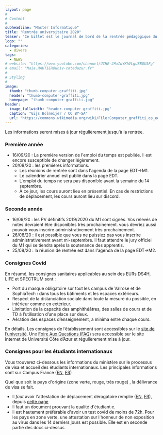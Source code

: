 ```yaml
---
layout: page
#
# Content
#
subheadline: "Master Informatique"
title: "Rentrée universitaire 2020"
teaser: "Ce billet est le journal de bord de la rentrée pédagogique du Master Informatique. Il concerne les parcours <i>Informatique</i> et <i>Computer Science</i> du M1 et le parcours <i>Informatique et interactions</i> du M2. "
logo: ""
categories:
  - divers
tags:
  - NEWS
# website: "https://www.youtube.com/channel/UCHE-JHuIwYKhVLgd8BQUSFg"
# email: "Maia.HAUTIER@univ-cotedazur.fr"
#
# Styling
#
image:
  thumb: "thumb-computer-graffiti.jpg"
  header: "thumb-computer-graffiti.jpg"
  homepage: "thumb-computer-graffiti.jpg"
header:
  image_fullwidth: "header-computer-graffiti.jpg"
  caption: "Gijs Bolmeijer / CC BY-SA"
  url: "https://commons.wikimedia.org/wiki/File:Computer_graffiti_op_een_gebouw_in_den_Haag.jpg"
---
```


Les informations seront mises à jour régulièrement jusqu'à la rentrée.

### Première année ###

- 16/09/20 : La première version de l'emploi du temps est publiée. Il est encore susceptible de changer légèrement.
- 20/08/20 : les premières informations.
  - Les réunions de rentrée sont dans l'agenda de la page EDT->M1.
  - Le calendrier annuel est publié dans la page EDT.
  - L'emploi du temps ne sera pas disponible avant la semaine du 14 septembre.
  - À ce jour, les cours auront lieu en présentiel. En cas de restrictions de déplacement, les cours auront lieu sur discord.

### Seconde année ###

- 16/09/20 : les PV définitifs 2019/2020 du M1 sont signés. Vos relevés de notes devraient être disponibles très prochainement. vous devriez aussi pouvoir vous inscrire administrativement très prochainement.
- 26/08/20 : il est possible que vous ne puissiez pas vous inscrire administrativement avant mi-septembre. Il faut attendre le jury officiel du M1 qui se tiendra après la soutenance des apprentis.
- 25/08/20 : la réunion de rentrée est dans l'agenda de la page EDT->M2.

### Consignes Covid

En résumé, les consignes sanitaires applicables au sein des EURs DS4H, LIFE et SPECTRUM sont :

- Port du masque obligatoire  sur tout les campus de Valrose et de SophiaTech : dans tous les bâtiments et les espaces extérieurs.
- Respect de la distanciation sociale dans toute la mesure du possible, en intérieur comme en extérieur.
- Limitation de la capacité des amphithéâtres, des salles de cours et de TD à l’utilisation d’une place sur deux.
- Aération des espaces d’enseignement, a minima entre chaque cours.

En détails,  Les consignes de l’établissement sont accessibles sur le [site de l’université](https://univ-cotedazur.fr/covid/).
Une [Foire Aux Questions (FAQ)](https://univ-cotedazur.fr/covid/faq-coronavirus) sera accessible sur le site internet de Université Côte d’Azur et régulièrement mise à jour.

### Consignes pour les étudiants internationaux

Vous trouverez ci-dessous les informations du ministère sur le processus de visa et accueil des étudiants internationaux.
Les principales informations sont sur Campus France ([EN](https://www.campusfrance.org/en/back-to-school-2020-advice-for-students-researchers-coming-to-france), [FR](https://www.campusfrance.org/fr/rentree-2020-les-recommandations-pour-entrer-en-france))

Quel que soit le pays d'origine (zone verte, rouge, très rouge) , la délivrance de visa se fait.
  - Il *faut* avoir l'attestation de déplacement dérogatoire remplie ([EN](https://www.interieur.gouv.fr/content/download/123842/992469/file/18-08-2020-attestation-frontieres-exterieures.docx), [FR](https://www.interieur.gouv.fr/content/download/123880/992681/file/21-08-20-attestation-frontieres-exterieures-en.docx)), depuis [cette page](https://www.interieur.gouv.fr/Actualites/L-actu-du-Ministere/Attestation-de-deplacement-et-de-voyage)
  - Il faut un document prouvant la qualité d'étudiant·e.
  - Il est hautement préférable d'avoir un test covid de moins de 72h. Pour les pays en zone verte, une attestation sur l'honneur de non exposition au virus dans les 14 derniers jours est possible. Elle est en seconde partie des docs ci-dessus.
